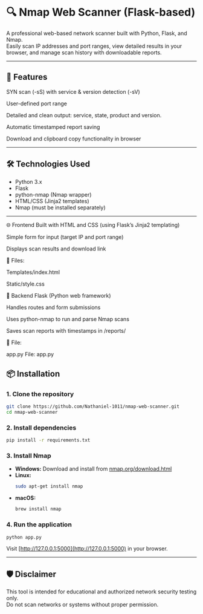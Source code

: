 # 🔍 Nmap Web Scanner (Flask-based)

A professional web-based network scanner built with Python, Flask, and Nmap.  
Easily scan IP addresses and port ranges, view detailed results in your browser, and manage scan history with downloadable reports.

---

## 🚀 Features


SYN scan (-sS) with service & version detection (-sV)

User-defined port range

Detailed and clean output: service, state, product and  version.

Automatic timestamped report saving

Download and clipboard copy functionality in browser

---

## 🛠 Technologies Used

- Python 3.x
- Flask
- python-nmap (Nmap wrapper)
- HTML/CSS (Jinja2 templates)
- Nmap (must be installed separately)

---

🌐 Frontend
Built with HTML and CSS (using Flask’s Jinja2 templating)

Simple form for input (target IP and port range)

Displays scan results and download link

📁 Files:

Templates/index.html

Static/style.css

🧠 Backend
Flask (Python web framework)

Handles routes and form submissions

Uses python-nmap to run and parse Nmap scans

Saves scan reports with timestamps in /reports/

📁 File:

app.py
File: app.py

## 📦 Installation

### 1. Clone the repository
```bash
git clone https://github.com/Nathaniel-1011/nmap-web-scanner.git
cd nmap-web-scanner
```

### 2. Install dependencies
```bash
pip install -r requirements.txt
```

### 3. Install Nmap

- **Windows:** Download and install from [nmap.org/download.html](https://nmap.org/download.html)
- **Linux:**  
  ```bash
  sudo apt-get install nmap
  ```
- **macOS:**  
  ```bash
  brew install nmap
  ```

### 4. Run the application
```bash
python app.py
```
Visit [http://127.0.0.1:5000](http://127.0.0.1:5000) in your browser.

---

## 🛡️ Disclaimer

This tool is intended for educational and authorized network security testing only.  
Do not scan networks or systems without proper permission.

